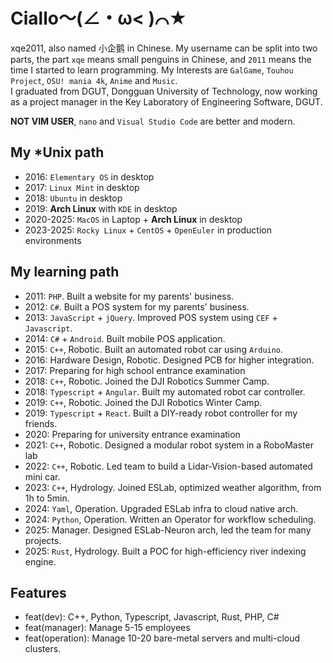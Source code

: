 # Ciallo～(∠・ω< )⌒★
xqe2011, also named 小企鹅 in Chinese. My username can be split into two parts, the part `xqe` means small penguins in Chinese, and `2011` means the time I started to learn programming. My Interests are `GalGame`, `Touhou Project`, `OSU! mania 4k`, `Anime` and `Music`.     
I graduated from DGUT, Dongguan University of Technology, now working as a project manager in the Key Laboratory of Engineering Software, DGUT.
  
**NOT VIM USER**, `nano` and `Visual Studio Code` are better and modern.

## My *Unix path
- 2016: `Elementary OS` in desktop
- 2017: `Linux Mint` in desktop
- 2018: `Ubuntu` in desktop
- 2019: **Arch Linux** with `KDE` in desktop
- 2020-2025: `MacOS` in Laptop + **Arch Linux** in desktop
- 2023-2025: `Rocky Linux` + `CentOS` + `OpenEuler` in production environments

## My learning path
- 2011: `PHP`. Built a website for my parents' business.
- 2012: `C#`. Built a POS system for my parents' business.
- 2013: `JavaScript` + `jQuery`. Improved POS system using `CEF` + `Javascript`.
- 2014: `C#` + `Android`. Built mobile POS application. 
- 2015: `C++`, Robotic. Built an automated robot car using `Arduino`.
- 2016: Hardware Design, Robotic. Designed PCB for higher integration.
- 2017: Preparing for high school entrance examination
- 2018: `C++`, Robotic. Joined the DJI Robotics Summer Camp.
- 2018: `Typescript` + `Angular`. Built my automated robot car controller.
- 2019: `C++`, Robotic. Joined the DJI Robotics Winter Camp.
- 2019: `Typescript` + `React`. Built a DIY-ready robot controller for my friends.
- 2020: Preparing for university entrance examination
- 2021: `C++`, Robotic. Designed a modular robot system in a RoboMaster lab
- 2022: `C++`, Robotic. Led team to build a Lidar-Vision-based automated mini car.
- 2023: `C++`, Hydrology. Joined ESLab, optimized weather algorithm, from 1h to 5min.
- 2024: `Yaml`, Operation. Upgraded ESLab infra to cloud native arch.
- 2024: `Python`, Operation. Written an Operator for workflow scheduling.
- 2025: Manager. Designed ESLab-Neuron arch, led the team for many projects.
- 2025: `Rust`, Hydrology. Built a POC for high-efficiency river indexing engine.

## Features
- feat(dev): C++, Python, Typescript, Javascript, Rust, PHP, C#
- feat(manager): Manage 5-15 employees
- feat(operation): Manage 10-20 bare-metal servers and multi-cloud clusters.
